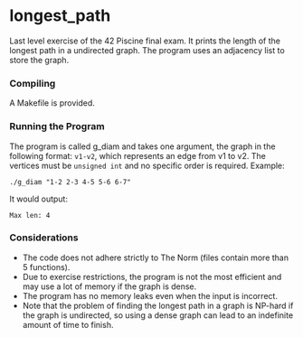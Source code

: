 # longest_path

Last level exercise of the 42 Piscine final exam. It prints the length of the longest path in a undirected graph.
The program uses an adjacency list to store the graph.

### Compiling
A Makefile is provided.

### Running the Program
The program is called g_diam and takes one argument, the graph in the following format: `v1-v2`, which represents an edge from v1 to v2. The vertices must be `unsigned int` and no specific order is required.
Example:
~~~
./g_diam "1-2 2-3 4-5 5-6 6-7"
~~~
It would output:
~~~
Max len: 4
~~~
### Considerations
- The code does not adhere strictly to The Norm (files contain more than 5 functions).
- Due to exercise restrictions, the program is not the most efficient and may use a lot of memory if the graph is dense.
- The program has no memory leaks even when the input is incorrect.
- Note that the problem of finding the longest path in a graph is NP-hard if the graph is undirected, so using a dense graph can lead to an indefinite amount of time to finish.

